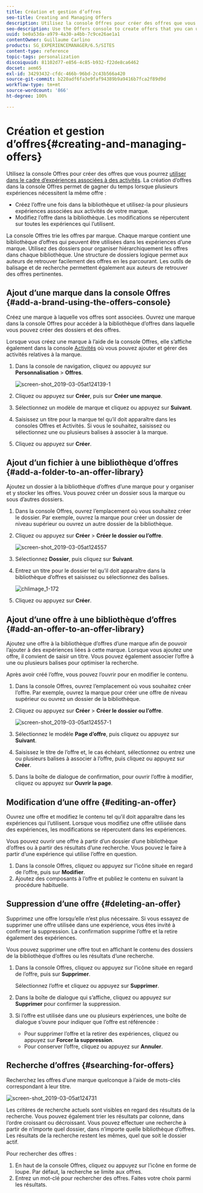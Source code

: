 ```yaml
---
title: Création et gestion d’offres
seo-title: Creating and Managing Offers
description: Utilisez la console Offres pour créer des offres que vous pourrez utiliser dans le cadre d’expériences associées à des activités
seo-description: Use the Offers console to create offers that you can use in activity experiences
uuid: be0a53da-a979-4a30-a4bb-7c9ce26ae1a1
contentOwner: Guillaume Carlino
products: SG_EXPERIENCEMANAGER/6.5/SITES
content-type: reference
topic-tags: personalization
discoiquuid: 81102d77-e856-4c85-b932-f22de8ca6462
docset: aem65
exl-id: 34293432-cfdc-466b-96bd-2c43b566a420
source-git-commit: b220adf6fa3e9faf94389b9a9416b7fca2f89d9d
workflow-type: tm+mt
source-wordcount: '866'
ht-degree: 100%

---
```


# Création et gestion d’offres{#creating-and-managing-offers}

Utilisez la console Offres pour créer des offres que vous pourrez [utiliser dans le cadre d’expériences associées à des activités](/help/sites-authoring/content-targeting-touch.md). La création d’offres dans la console Offres permet de gagner du temps lorsque plusieurs expériences nécessitent la même offre :

* Créez l’offre une fois dans la bibliothèque et utilisez-la pour plusieurs expériences associées aux activités de votre marque.
* Modifiez l’offre dans la bibliothèque. Les modifications se répercutent sur toutes les expériences qui l’utilisent.

La console Offres trie les offres par marque. Chaque marque contient une bibliothèque d’offres qui peuvent être utilisées dans les expériences d’une marque. Utilisez des dossiers pour organiser hiérarchiquement les offres dans chaque bibliothèque. Une structure de dossiers logique permet aux auteurs de retrouver facilement des offres en les parcourant. Les outils de balisage et de recherche permettent également aux auteurs de retrouver des offres pertinentes.

## Ajout d’une marque dans la console Offres {#add-a-brand-using-the-offers-console}

Créez une marque à laquelle vos offres sont associées. Ouvrez une marque dans la console Offres pour accéder à la bibliothèque d’offres dans laquelle vous pouvez créer des dossiers et des offres.

Lorsque vous créez une marque à l’aide de la console Offres, elle s’affiche également dans la console [Activités](/help/sites-authoring/activitylib.md) où vous pouvez ajouter et gérer des activités relatives à la marque.

1. Dans la console de navigation, cliquez ou appuyez sur **Personnalisation** > **Offres**.

   ![screen-shot_2019-03-05at124139-1](assets/screen-shot_2019-03-05at124139-1.png)

1. Cliquez ou appuyez sur **Créer**, puis sur **Créer** **une marque**.
1. Sélectionnez un modèle de marque et cliquez ou appuyez sur **Suivant**.
1. Saisissez un titre pour la marque tel qu’il doit apparaître dans les consoles Offres et Activités. Si vous le souhaitez, saisissez ou sélectionnez une ou plusieurs balises à associer à la marque.
1. Cliquez ou appuyez sur **Créer**.

## Ajout d’un fichier à une bibliothèque d’offres {#add-a-folder-to-an-offer-library}

Ajoutez un dossier à la bibliothèque d’offres d’une marque pour y organiser et y stocker les offres. Vous pouvez créer un dossier sous la marque ou sous d’autres dossiers.

1. Dans la console Offres, ouvrez l’emplacement où vous souhaitez créer le dossier. Par exemple, ouvrez la marque pour créer un dossier de niveau supérieur ou ouvrez un autre dossier de la bibliothèque.
1. Cliquez ou appuyez sur **Créer** > **Créer le dossier ou l’offre**.

   ![screen-shot_2019-03-05at124557](assets/screen-shot_2019-03-05at124557.png)

1. Sélectionnez **Dossier**, puis cliquez sur **Suivant**.
1. Entrez un titre pour le dossier tel qu’il doit apparaître dans la bibliothèque d’offres et saisissez ou sélectionnez des balises.

   ![chlimage_1-172](assets/chlimage_1-172.png)

1. Cliquez ou appuyez sur **Créer**.

## Ajout d’une offre à une bibliothèque d’offres {#add-an-offer-to-an-offer-library}

Ajoutez une offre à la bibliothèque d’offres d’une marque afin de pouvoir l’ajouter à des expériences liées à cette marque. Lorsque vous ajoutez une offre, il convient de saisir un titre. Vous pouvez également associer l’offre à une ou plusieurs balises pour optimiser la recherche.

Après avoir créé l’offre, vous pouvez l’ouvrir pour en modifier le contenu.

1. Dans la console Offres, ouvrez l’emplacement où vous souhaitez créer l’offre. Par exemple, ouvrez la marque pour créer une offre de niveau supérieur ou ouvrez un dossier de la bibliothèque.
1. Cliquez ou appuyez sur **Créer** > **Créer le dossier ou l’offre**.

   ![screen-shot_2019-03-05at124557-1](assets/screen-shot_2019-03-05at124557-1.png)

1. Sélectionnez le modèle **Page d’offre**, puis cliquez ou appuyez sur **Suivant**.
1. Saisissez le titre de l’offre et, le cas échéant, sélectionnez ou entrez une ou plusieurs balises à associer à l’offre, puis cliquez ou appuyez sur **Créer**.
1. Dans la boîte de dialogue de confirmation, pour ouvrir l’offre à modifier, cliquez ou appuyez sur **Ouvrir la page**.

## Modification d’une offre {#editing-an-offer}

Ouvrez une offre et modifiez le contenu tel qu’il doit apparaître dans les expériences qui l’utilisent. Lorsque vous modifiez une offre utilisée dans des expériences, les modifications se répercutent dans les expériences.

Vous pouvez ouvrir une offre à partir d’un dossier d’une bibliothèque d’offres ou à partir des résultats d’une recherche. Vous pouvez le faire à partir d’une expérience qui utilise l’offre en question.

1. Dans la console Offres, cliquez ou appuyez sur l’icône située en regard de l’offre, puis sur **Modifier**.
1. Ajoutez des composants à l’offre et publiez le contenu en suivant la procédure habituelle.

## Suppression d’une offre {#deleting-an-offer}

Supprimez une offre lorsqu’elle n’est plus nécessaire. Si vous essayez de supprimer une offre utilisée dans une expérience, vous êtes invité à confirmer la suppression. La confirmation supprime l’offre et la retire également des expériences.

Vous pouvez supprimer une offre tout en affichant le contenu des dossiers de la bibliothèque d’offres ou les résultats d’une recherche.

1. Dans la console Offres, cliquez ou appuyez sur l’icône située en regard de l’offre, puis sur **Supprimer**.

   Sélectionnez l’offre et cliquez ou appuyez sur **Supprimer**.

1. Dans la boîte de dialogue qui s’affiche, cliquez ou appuyez sur **Supprimer** pour confirmer la suppression.
1. Si l’offre est utilisée dans une ou plusieurs expériences, une boîte de dialogue s’ouvre pour indiquer que l’offre est référencée :

   * Pour supprimer l’offre et la retirer des expériences, cliquez ou appuyez sur **Forcer la suppression**.
   * Pour conserver l’offre, cliquez ou appuyez sur **Annuler**.

## Recherche d’offres {#searching-for-offers}

Recherchez les offres d’une marque quelconque à l’aide de mots-clés correspondant à leur titre.

![screen-shot_2019-03-05at124731](assets/screen-shot_2019-03-05at124731.png)

Les critères de recherche actuels sont visibles en regard des résultats de la recherche. Vous pouvez également trier les résultats par colonne, dans l’ordre croissant ou décroissant. Vous pouvez effectuer une recherche à partir de n’importe quel dossier, dans n’importe quelle bibliothèque d’offres. Les résultats de la recherche restent les mêmes, quel que soit le dossier actif.

Pour rechercher des offres :

1. En haut de la console Offres, cliquez ou appuyez sur l’icône en forme de loupe. Par défaut, la recherche se limite aux offres.
1. Entrez un mot-clé pour rechercher des offres. Faites votre choix parmi les résultats.
